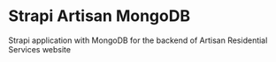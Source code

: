# Strapi Artisan MongoDB

Strapi application with MongoDB for the backend of Artisan Residential Services website 
